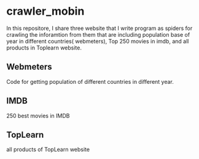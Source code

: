 # crawler_mobin
In this repositore, I share three website that I write program as spiders for crawling the inforamtion from them that are including population base of year in different countries( webmeters), Top 250 movies in imdb, and all products in Toplearn website.

## Webmeters
Code for getting population of different countries in different year.
## IMDB
250 best movies in IMDB

## TopLearn
all products of TopLearn website
